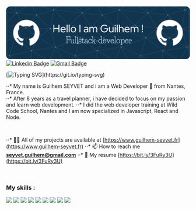 
![Header](./guilhemcv.png)
[![Linkedin Badge](https://img.shields.io/badge/LinkedIn-0077B5?style=for-the-badge&logo=linkedin&logoColor=white)](https://www.linkedin.com/in/guilhem-seyvet/)
[![Gmail Badge](https://img.shields.io/badge/Gmail-D14836?style=for-the-badge&logo=gmail&logoColor=white)](mailto:seyvet.guilhem@gmail.com) 


[![Typing SVG](https://readme-typing-svg.herokuapp.com?color=0A1F2F&background=FFFFFF&center=true&vCenter=true&width=300&lines=Hello+World+!!;N%C7%90n+h%C7%8Eo+World+!!;Gunten+Tag+World+!!;Salve+World+!!;Hola+World+!!;Bonjour+World+!!)](https://git.io/typing-svg)



⋅⋅* My name is Guilhem SEYVET and i am a Web Developer 🚀 from Nantes, France. <br>
⋅⋅* After 8 years as a travel planner, i have decided to focus on my passion and learn web development. 
⋅⋅* I did the web developer training at Wild Code School, Nantes and I am now specialized in Javascript, React and Node.


<br>

⋅⋅* 👨‍💻 All of my projects are available at [https://www.guilhem-seyvet.fr](https://www.guilhem-seyvet.fr)
⋅⋅* 📫 How to reach me **seyvet.guilhem@gmail.com**
⋅⋅* 📄 My resume [https://bit.ly/3FuRy3U](https://bit.ly/3FuRy3U)
 
 <br>
 
 ### My skills :
 <p align="left">
<img src="https://img.shields.io/badge/JavaScript-F7DF1E?style=for-the-badge&logo=javascript&logoColor=black">
<img src="https://img.shields.io/badge/React-20232A?style=for-the-badge&logo=react&logoColor=61DAFB">
<img src="https://img.shields.io/badge/Express.js-404D59?style=for-the-badge">
<img src="https://img.shields.io/badge/Node.js-43853D?style=for-the-badge&logo=node.js&logoColor=white">
<img src="https://img.shields.io/badge/MySQL-00000F?style=for-the-badge&logo=mysql&logoColor=white">
<img src="https://img.shields.io/badge/Tailwind_CSS-38B2AC?style=for-the-badge&logo=tailwind-css&logoColor=white">
<img src="https://img.shields.io/badge/HTML5-E34F26?style=for-the-badge&logo=html5&logoColor=white">
<img src="https://img.shields.io/badge/CSS3-1572B6?style=for-the-badge&logo=css3&logoColor=white">
<img src="https://img.shields.io/badge/Netlify-00C7B7?style=for-the-badge&logo=netlify&logoColor=white">
</p>


 
 


